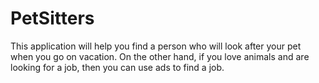 # PetSitters

This application will help you find a person who will look after your pet when you go on vacation. On the other hand, if you love animals and are looking for a job, then you can use ads to find a job.
